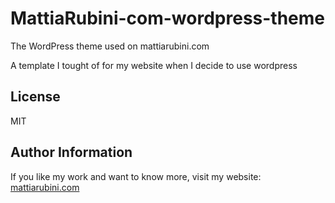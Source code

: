 # MattiaRubini-com-wordpress-theme
The WordPress theme used on mattiarubini.com

A template I tought of for my website when I decide to use wordpress


License
-------

MIT

Author Information
------------------

If you like my work and want to know more, visit my website:
[mattiarubini.com](https://www.mattiarubini.com)
